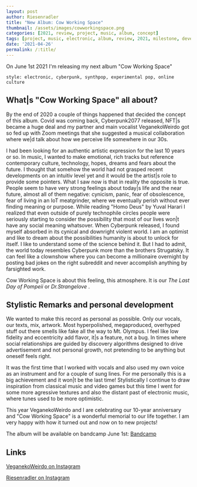 ```yaml
---
layout: post
author: Riesenradler
title: "New Album: Cow Working Space"
thumbnail: /assets/images/cowworkingspace.png
categories: [2021, review, project, music, album, concept]
tags: [project, music, electronic, album, review, 2021, milestone, development, synthpop, electropop]
date: '2021-04-26'
permalink: /:title/
---
```


On June 1st 2021 I'm releasing my next album "Cow Working Space"

    style: electronic, cyberpunk, synthpop, experimental pop, online culture

<!--more-->
<!-- put this at the end of what we wish to have as an excerpt -->

## What|s "Cow Working Space" all about?

By the end of 2020 a couple of things happened that decided the concept of this album. Covid was coming back, Cyberpunk2077 released,
NFT|s became a huge deal and my partner and main vocalist VeganekoWeirdo got so fed up with Zoom meetings that she suggested a musical collaboration
where we|d talk about how we perceive life somewhere in our 30s.

I had been looking for an authentic artistic expression for the last 10 years or so. In music, I wanted to make emotional, rich tracks
but reference contemporary culture, technology, hopes, dreams and fears about the future. I thought that somehow the world had not grasped
recent developments on an intuitiv level yet and it would be the artist|s role to provide some pointers.
What I saw now is that in reality the opposite is true. People seem to have very strong feelings about today|s life and the near future,
almost all of them negative: cynicism, panic, fear of obsolescence, fear of living in an IoT meatgrinder, where we eventually perish without
ever finding meaning or purpose. While reading "Homo Deus" by Yuval Harari I realized that even outside of purely technophile circles people
were seriously starting to consider the possibility that most of our lives won|t have any social meaning whatsover. When Cyberpunk released,
I found myself absorbed in its cynical and downright violent world. I am an optimist and like to dream about the
possibilities humanity is about to unlock for itself. I like to understand some of the science behind it. But I had to admit, the world today
resembles Cyberpunk more than the brothers Strugatsky. It can feel like a clownshow where you can become a millionaire overnight by posting bad
jokes on the right subreddit and never accomplish anything by farsighted work.

Cow Working Space is about this feeling, this atmosphere. It is our *The Last Day of Pompeii* or *Dr.Strangelove* .


## Stylistic Remarks and personal development

We wanted to make this record as personal as possible. Only our vocals, our texts, mix, artwork.
Most hyperpolished, megaproduced, overhyped stuff out there smells like fake all the way to Mt. Olympus. I feel like low fidelity and eccentricity
add flavor, it|s a feature, not a bug. In times where social relationships are guided by discovery algorithms
designed to drive advertisement and not personal growth, not pretending to be anything but oneself feels right.

It was the first time that I worked with vocals and also used my own voice as an instrument and for a couple of sung lines. For me personally this is a big
achievement and it won|t be the last time! Stylistically I continue to draw inspiration from classical music and video games but this time I went for
some more agressive textures and also the distant past of electronic music, where tunes used to be more optimistic.

This year VeganekoWeirdo and I are celebrating our 10-year anniversary and "Cow Working Space" is a wonderful memorial to our life together. I am very happy
with how it turned out and now on to new projects!

The album will be available on bandcamp June 1st: [Bandcamp](https://riesenradler.bandcamp.com/album/cow-working-space)

## Links

[VeganekoWeirdo on Instagram](https://www.instagram.com/veganekoweirdo/)<br>

[Riesenradler on Instagram](https://www.instagram.com/riesenradler_music/)
